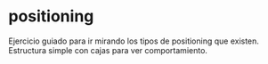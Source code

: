 # positioning

Ejercicio guiado para ir mirando los tipos de positioning que existen. Estructura simple con cajas para ver comportamiento.

